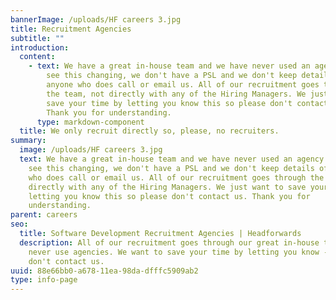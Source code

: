 ```yaml
---
bannerImage: /uploads/HF careers 3.jpg
title: Recruitment Agencies
subtitle: ""
introduction:
  content:
    - text: We have a great in-house team and we have never used an agency. We don't
        see this changing, we don't have a PSL and we don't keep details of
        anyone who does call or email us. All of our recruitment goes through
        the team, not directly with any of the Hiring Managers. We just want to
        save your time by letting you know this so please don't contact us.
        Thank you for understanding.
      type: markdown-component
  title: We only recruit directly so, please, no recruiters.
summary:
  image: /uploads/HF careers 3.jpg
  text: We have a great in-house team and we have never used an agency. We don't
    see this changing, we don't have a PSL and we don't keep details of anyone
    who does call or email us. All of our recruitment goes through the team, not
    directly with any of the Hiring Managers. We just want to save your time by
    letting you know this so please don't contact us. Thank you for
    understanding.
parent: careers
seo:
  title: Software Development Recruitment Agencies | Headforwards
  description: All of our recruitment goes through our great in-house team and we
    never use agencies. We want to save your time by letting you know - please
    don't contact us.
uuid: 88e66bb0-a678-11ea-98da-dfffc5909ab2
type: info-page
---
```


